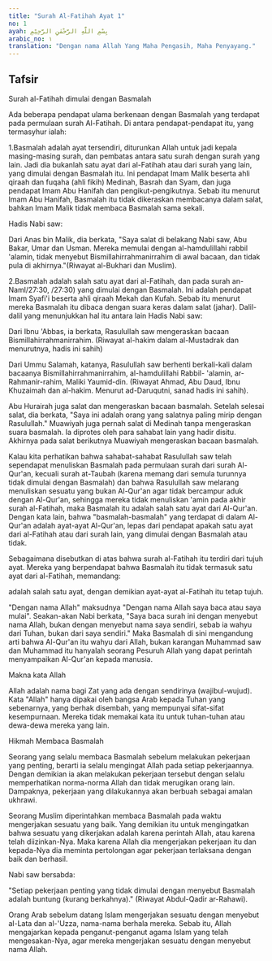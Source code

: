 ```yaml
---
title: "Surah Al-Fatihah Ayat 1"
no: 1
ayah: بِسْمِ اللّٰهِ الرَّحْمٰنِ الرَّحِيْمِ
arabic_no: ١
translation: "Dengan nama Allah Yang Maha Pengasih, Maha Penyayang."
---
```


## Tafsir

Surah al-Fatihah dimulai dengan Basmalah

Ada beberapa pendapat ulama berkenaan dengan Basmalah yang terdapat pada permulaan surah Al-Fatihah. Di antara pendapat-pendapat itu, yang termasyhur ialah:

1.Basmalah adalah ayat tersendiri, diturunkan Allah untuk jadi kepala masing-masing surah, dan pembatas antara satu surah dengan surah yang lain. Jadi dia bukanlah satu ayat dari al-Fatihah atau dari surah yang lain, yang dimulai dengan Basmalah itu. Ini pendapat Imam Malik beserta ahli qiraah dan fuqaha (ahli fikih) Medinah, Basrah dan Syam, dan juga pendapat Imam Abu Hanifah dan pengikut-pengikutnya. Sebab itu menurut Imam Abu Hanifah, Basmalah itu tidak dikeraskan membacanya dalam salat, bahkan Imam Malik tidak membaca Basmalah sama sekali.

Hadis Nabi saw:

Dari Anas bin Malik, dia berkata, "Saya salat di belakang Nabi saw, Abu Bakar, Umar dan Usman. Mereka memulai dengan al-hamdulillahi rabbil 'alamin, tidak menyebut Bismillahirrahmanirrahim di awal bacaan, dan tidak pula di akhirnya."(Riwayat al-Bukhari dan Muslim).

2.Basmalah adalah salah satu ayat dari al-Fatihah, dan pada surah an-Naml/27:30, /27:30) yang dimulai dengan Basmalah. Ini adalah pendapat Imam Syafi'i beserta ahli qiraah Mekah dan Kufah. Sebab itu menurut mereka Basmalah itu dibaca dengan suara keras dalam salat (jahar). Dalil-dalil yang menunjukkan hal itu antara lain Hadis Nabi saw: 

Dari Ibnu 'Abbas, ia berkata, Rasulullah saw mengeraskan bacaan Bismillahirrahmanirrahim. (Riwayat al-hakim dalam al-Mustadrak dan menurutnya, hadis ini sahih)

Dari Ummu Salamah, katanya, Rasulullah saw berhenti berkali-kali dalam bacaanya Bismillahirrahmanirrahim, al-hamdulillahi Rabbil- 'alamin, ar-Rahmanir-rahim, Maliki Yaumid-din. (Riwayat Ahmad, Abu Daud, Ibnu Khuzaimah dan al-hakim. Menurut ad-Daruqutni, sanad hadis ini sahih).

Abu Hurairah juga salat dan mengeraskan bacaan basmalah. Setelah selesai salat, dia berkata, "Saya ini adalah orang yang salatnya paling mirip dengan Rasulullah." Muawiyah juga pernah salat di Medinah tanpa mengeraskan suara basmalah. Ia diprotes oleh para sahabat lain yang hadir disitu. Akhirnya pada salat berikutnya Muawiyah mengeraskan bacaan basmalah. 

Kalau kita perhatikan bahwa sahabat-sahabat Rasulullah saw telah sependapat menuliskan Basmalah pada permulaan surah dari surah Al-Qur'an, kecuali surah at-Taubah (karena memang dari semula turunnya tidak dimulai dengan Basmalah) dan bahwa Rasulullah saw melarang menuliskan sesuatu yang bukan Al-Qur'an agar tidak bercampur aduk dengan Al-Qur'an, sehingga mereka tidak menuliskan 'amin pada akhir surah al-Fatihah, maka Basmalah itu adalah salah satu ayat dari Al-Qur'an. Dengan kata lain, bahwa "basmalah-basmalah" yang terdapat di dalam Al-Qur'an adalah ayat-ayat Al-Qur'an, lepas dari pendapat apakah satu ayat dari al-Fatihah atau dari surah lain, yang dimulai dengan Basmalah atau tidak.

Sebagaimana disebutkan di atas bahwa surah al-Fatihah itu terdiri dari tujuh ayat. Mereka yang berpendapat bahwa Basmalah itu tidak termasuk satu ayat dari al-Fatihah, memandang:

adalah salah satu ayat, dengan demikian ayat-ayat al-Fatihah itu tetap tujuh.

"Dengan nama Allah" maksudnya "Dengan nama Allah saya baca atau saya mulai". Seakan-akan Nabi berkata, "Saya baca surah ini dengan menyebut nama Allah, bukan dengan menyebut nama saya sendiri, sebab ia wahyu dari Tuhan, bukan dari saya sendiri." Maka Basmalah di sini mengandung arti bahwa Al-Qur'an itu wahyu dari Allah, bukan karangan Muhammad saw dan Muhammad itu hanyalah seorang Pesuruh Allah yang dapat perintah menyampaikan Al-Qur'an kepada manusia.

Makna kata Allah 

Allah adalah nama bagi Zat yang ada dengan sendirinya (wajibul-wujud). Kata "Allah" hanya dipakai oleh bangsa Arab kepada Tuhan yang sebenarnya, yang berhak disembah, yang mempunyai sifat-sifat kesempurnaan. Mereka tidak memakai kata itu untuk tuhan-tuhan atau dewa-dewa mereka yang lain. 

Hikmah Membaca Basmalah

Seorang yang selalu membaca Basmalah sebelum melakukan pekerjaan yang penting, berarti ia selalu mengingat Allah pada setiap pekerjaannya. Dengan demikian ia akan melakukan pekerjaan tersebut dengan selalu memperhatikan norma-norma Allah dan tidak merugikan orang lain. Dampaknya, pekerjaan yang dilakukannya akan berbuah sebagai amalan ukhrawi. 

Seorang Muslim diperintahkan membaca Basmalah pada waktu mengerjakan sesuatu yang baik. Yang demikian itu untuk mengingatkan bahwa sesuatu yang dikerjakan adalah karena perintah Allah, atau karena telah diizinkan-Nya. Maka karena Allah dia mengerjakan pekerjaan itu dan kepada-Nya dia meminta pertolongan agar pekerjaan terlaksana dengan baik dan berhasil.

Nabi saw bersabda:

"Setiap pekerjaan penting yang tidak dimulai dengan menyebut Basmalah adalah buntung (kurang berkahnya)." (Riwayat Abdul-Qadir ar-Rahawi).

Orang Arab sebelum datang Islam mengerjakan sesuatu dengan menyebut al-Lata dan al-'Uzza, nama-nama berhala mereka. Sebab itu, Allah mengajarkan kepada penganut-penganut agama Islam yang telah mengesakan-Nya, agar mereka mengerjakan sesuatu dengan menyebut nama Allah.
